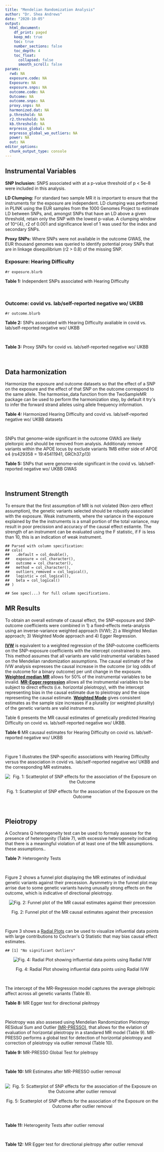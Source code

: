 ```yaml
---
title: "Mendelian Randomization Analysis"
author: "Dr. Shea Andrews"
date: "2020-10-05"
output:
  html_document:
    df_print: paged
    keep_md: true
    toc: true
    number_sections: false
    toc_depth: 4
    toc_float:
      collapsed: false
      smooth_scroll: false
params:
  rwd: NA
  exposure.code: NA
  Exposure: NA
  exposure.snps: NA
  outcome.code: NA
  Outcome: NA
  outcome.snps: NA
  proxy.snps: NA
  harmonized.dat: NA
  p.threshold: NA
  r2.threshold: NA
  kb.threshold: NA
  mrpresso_global: NA
  mrpresso_global_wo_outliers: NA
  power: NA
  out: NA
editor_options:
  chunk_output_type: console
---
```







## Instrumental Variables
**SNP Inclusion:** SNPS associated with at a p-value threshold of p < 5e-8 were included in this analysis.
<br>

**LD Clumping:** For standard two sample MR it is important to ensure that the instruments for the exposure are independent. LD clumping was performed in PLINK using the EUR samples from the 1000 Genomes Project to estimate LD between SNPs, and, amongst SNPs that have an LD above a given threshold, retain only the SNP with the lowest p-value. A clumping window of 10^{4}, r2 of 0.001 and significance level of 1 was used for the index and secondary SNPs.
<br>

**Proxy SNPs:** Where SNPs were not available in the outcome GWAS, the EUR thousand genomes was queried to identify potential proxy SNPs that are in linkage disequilibrium (r2 > 0.8) of the missing SNP.
<br>

### Exposure: Hearing Difficulty
`#r exposure.blurb`
<br>

**Table 1:** Independent SNPs associated with Hearing Difficulty
<div data-pagedtable="false">
  <script data-pagedtable-source type="application/json">
{"columns":[{"label":["SNP"],"name":[1],"type":["chr"],"align":["left"]},{"label":["CHROM"],"name":[2],"type":["dbl"],"align":["right"]},{"label":["POS"],"name":[3],"type":["dbl"],"align":["right"]},{"label":["REF"],"name":[4],"type":["chr"],"align":["left"]},{"label":["ALT"],"name":[5],"type":["chr"],"align":["left"]},{"label":["AF"],"name":[6],"type":["dbl"],"align":["right"]},{"label":["BETA"],"name":[7],"type":["dbl"],"align":["right"]},{"label":["SE"],"name":[8],"type":["dbl"],"align":["right"]},{"label":["Z"],"name":[9],"type":["dbl"],"align":["right"]},{"label":["P"],"name":[10],"type":["dbl"],"align":["right"]},{"label":["N"],"name":[11],"type":["dbl"],"align":["right"]},{"label":["TRAIT"],"name":[12],"type":["chr"],"align":["left"]}],"data":[{"1":"rs12027345","2":"1","3":"46239991","4":"G","5":"A","6":"0.432915","7":"-0.00785785","8":"0.00133184","9":"-5.90000","10":"3.6e-09","11":"250389","12":"Hearing_Difficulty"},{"1":"rs7525101","2":"1","3":"165109131","4":"C","5":"T","6":"0.440725","7":"0.00752096","8":"0.00132707","9":"5.66734","10":"1.5e-08","11":"250389","12":"Hearing_Difficulty"},{"1":"rs10927035","2":"1","3":"243703982","4":"C","5":"T","6":"0.649233","7":"0.00754234","8":"0.00138251","9":"5.45554","10":"4.9e-08","11":"250389","12":"Hearing_Difficulty"},{"1":"rs62188635","2":"2","3":"208082510","4":"C","5":"T","6":"0.545031","7":"-0.00827833","8":"0.00132906","9":"-6.22871","10":"4.7e-10","11":"250389","12":"Hearing_Difficulty"},{"1":"rs13093972","2":"3","3":"114987255","4":"A","5":"G","6":"0.448377","7":"0.00775587","8":"0.00133038","9":"5.82982","10":"5.5e-09","11":"250389","12":"Hearing_Difficulty"},{"1":"rs55853808","2":"3","3":"182053946","4":"A","5":"G","6":"0.162990","7":"0.01187470","8":"0.00180540","9":"6.57732","10":"4.8e-11","11":"250389","12":"Hearing_Difficulty"},{"1":"rs35414371","2":"4","3":"17530692","4":"T","5":"A","6":"0.132722","7":"0.01310280","8":"0.00194526","9":"6.73576","10":"1.6e-11","11":"250389","12":"Hearing_Difficulty"},{"1":"rs10475169","2":"5","3":"2555514","4":"A","5":"C","6":"0.117756","7":"0.01173770","8":"0.00204412","9":"5.74218","10":"9.3e-09","11":"250389","12":"Hearing_Difficulty"},{"1":"rs6453022","2":"5","3":"73076511","4":"C","5":"A","6":"0.500946","7":"0.01262160","8":"0.00132561","9":"9.52135","10":"1.7e-21","11":"250389","12":"Hearing_Difficulty"},{"1":"rs306574","2":"5","3":"94049523","4":"A","5":"G","6":"0.488764","7":"-0.00793561","8":"0.00131904","9":"-6.01620","10":"1.8e-09","11":"250389","12":"Hearing_Difficulty"},{"1":"rs1928176","2":"6","3":"21968899","4":"A","5":"G","6":"0.482818","7":"0.00749378","8":"0.00133347","9":"5.61976","10":"1.9e-08","11":"250389","12":"Hearing_Difficulty"},{"1":"rs13204736","2":"6","3":"32582603","4":"G","5":"A","6":"0.348495","7":"0.01146660","8":"0.00142649","9":"8.03833","10":"9.1e-16","11":"250389","12":"Hearing_Difficulty"},{"1":"rs62646255","2":"6","3":"43262303","4":"T","5":"C","6":"0.391260","7":"-0.01270780","8":"0.00135504","9":"-9.37817","10":"6.7e-21","11":"250389","12":"Hearing_Difficulty"},{"1":"rs217287","2":"6","3":"84407466","4":"C","5":"T","6":"0.440322","7":"0.00784960","8":"0.00133602","9":"5.87536","10":"4.2e-09","11":"250389","12":"Hearing_Difficulty"},{"1":"rs9493627","2":"6","3":"133789728","4":"G","5":"A","6":"0.320275","7":"0.01043660","8":"0.00141112","9":"7.39597","10":"1.4e-13","11":"250389","12":"Hearing_Difficulty"},{"1":"rs2236401","2":"6","3":"158504981","4":"C","5":"T","6":"0.514779","7":"0.00808004","8":"0.00132024","9":"6.12013","10":"9.3e-10","11":"250389","12":"Hearing_Difficulty"},{"1":"rs4947828","2":"7","3":"50805115","4":"T","5":"G","6":"0.769429","7":"0.00955408","8":"0.00156472","9":"6.10594","10":"1.0e-09","11":"250389","12":"Hearing_Difficulty"},{"1":"rs9691831","2":"7","3":"138498348","4":"A","5":"G","6":"0.584558","7":"0.00740690","8":"0.00133806","9":"5.53555","10":"3.1e-08","11":"250389","12":"Hearing_Difficulty"},{"1":"rs3890736","2":"8","3":"21532239","4":"G","5":"A","6":"0.373324","7":"0.00765762","8":"0.00136882","9":"5.59432","10":"2.2e-08","11":"250389","12":"Hearing_Difficulty"},{"1":"rs76837345","2":"8","3":"82668818","4":"A","5":"G","6":"0.069355","7":"0.01460190","8":"0.00259963","9":"5.61691","10":"1.9e-08","11":"250389","12":"Hearing_Difficulty"},{"1":"rs1962104","2":"8","3":"141635329","4":"T","5":"C","6":"0.558034","7":"0.00889466","8":"0.00133827","9":"6.64639","10":"3.0e-11","11":"250389","12":"Hearing_Difficulty"},{"1":"rs4948502","2":"10","3":"63839417","4":"T","5":"C","6":"0.426934","7":"-0.00805794","8":"0.00133835","9":"-6.02080","10":"1.7e-09","11":"250389","12":"Hearing_Difficulty"},{"1":"rs2270550","2":"10","3":"75874192","4":"T","5":"C","6":"0.547333","7":"0.00852536","8":"0.00136055","9":"6.26611","10":"3.7e-10","11":"250389","12":"Hearing_Difficulty"},{"1":"rs11596052","2":"10","3":"80520313","4":"T","5":"C","6":"0.219355","7":"-0.00900108","8":"0.00161979","9":"-5.55694","10":"2.7e-08","11":"250389","12":"Hearing_Difficulty"},{"1":"rs1097215","2":"10","3":"94787804","4":"G","5":"A","6":"0.474064","7":"-0.00798345","8":"0.00132256","9":"-6.03636","10":"1.6e-09","11":"250389","12":"Hearing_Difficulty"},{"1":"rs10901863","2":"10","3":"126812270","4":"C","5":"T","6":"0.268469","7":"0.01207640","8":"0.00153378","9":"7.87362","10":"3.4e-15","11":"250389","12":"Hearing_Difficulty"},{"1":"rs55635402","2":"11","3":"8056913","4":"A","5":"G","6":"0.194930","7":"-0.01052120","8":"0.00166935","9":"-6.30257","10":"2.9e-10","11":"250389","12":"Hearing_Difficulty"},{"1":"rs141403654","2":"11","3":"47715487","4":"A","5":"T","6":"0.015434","7":"0.03134020","8":"0.00568478","9":"5.51300","10":"3.5e-08","11":"250389","12":"Hearing_Difficulty"},{"1":"rs7951935","2":"11","3":"89030399","4":"G","5":"T","6":"0.379826","7":"0.01135240","8":"0.00136208","9":"8.33461","10":"7.8e-17","11":"250389","12":"Hearing_Difficulty"},{"1":"rs67307131","2":"11","3":"118480223","4":"T","5":"C","6":"0.346657","7":"0.00913602","8":"0.00139364","9":"6.55551","10":"5.5e-11","11":"250389","12":"Hearing_Difficulty"},{"1":"rs12552","2":"13","3":"53625781","4":"A","5":"G","6":"0.561874","7":"-0.00728153","8":"0.00133440","9":"-5.45678","10":"4.8e-08","11":"250389","12":"Hearing_Difficulty"},{"1":"rs9517282","2":"13","3":"99059183","4":"C","5":"A","6":"0.548995","7":"-0.00778367","8":"0.00133726","9":"-5.82061","10":"5.9e-09","11":"250389","12":"Hearing_Difficulty"},{"1":"rs1566129","2":"14","3":"52514912","4":"T","5":"C","6":"0.586284","7":"-0.00906457","8":"0.00134065","9":"-6.76132","10":"1.4e-11","11":"250389","12":"Hearing_Difficulty"},{"1":"rs62015206","2":"15","3":"52374075","4":"C","5":"T","6":"0.591962","7":"0.00779412","8":"0.00134988","9":"5.77394","10":"7.7e-09","11":"250389","12":"Hearing_Difficulty"},{"1":"rs62033400","2":"16","3":"53811788","4":"A","5":"G","6":"0.394446","7":"-0.00850581","8":"0.00134974","9":"-6.30181","10":"2.9e-10","11":"250389","12":"Hearing_Difficulty"},{"1":"rs12938775","2":"17","3":"2574821","4":"G","5":"A","6":"0.501932","7":"-0.00745427","8":"0.00132034","9":"-5.64572","10":"1.6e-08","11":"250389","12":"Hearing_Difficulty"},{"1":"rs17671352","2":"17","3":"7127718","4":"T","5":"C","6":"0.619033","7":"-0.00777641","8":"0.00135880","9":"-5.72300","10":"1.0e-08","11":"250389","12":"Hearing_Difficulty"},{"1":"rs4611552","2":"18","3":"52636091","4":"T","5":"C","6":"0.215352","7":"0.00885933","8":"0.00160737","9":"5.51169","10":"3.6e-08","11":"250389","12":"Hearing_Difficulty"},{"1":"rs132929","2":"22","3":"38487002","4":"G","5":"A","6":"0.413979","7":"0.00983905","8":"0.00134066","9":"7.33896","10":"2.2e-13","11":"250389","12":"Hearing_Difficulty"},{"1":"rs36062310","2":"22","3":"50988105","4":"G","5":"A","6":"0.043658","7":"0.03145420","8":"0.00322683","9":"9.74771","10":"1.9e-22","11":"250389","12":"Hearing_Difficulty"}],"options":{"columns":{"min":{},"max":[10]},"rows":{"min":[10],"max":[10]},"pages":{}}}
  </script>
</div>
<br>

### Outcome: covid vs. lab/self-reported negative wo/ UKBB
`#r outcome.blurb`
<br>

**Table 2:** SNPs associated with Hearing Difficulty avaliable in covid vs. lab/self-reported negative wo/ UKBB
<div data-pagedtable="false">
  <script data-pagedtable-source type="application/json">
{"columns":[{"label":["SNP"],"name":[1],"type":["chr"],"align":["left"]},{"label":["CHROM"],"name":[2],"type":["dbl"],"align":["right"]},{"label":["POS"],"name":[3],"type":["dbl"],"align":["right"]},{"label":["REF"],"name":[4],"type":["chr"],"align":["left"]},{"label":["ALT"],"name":[5],"type":["chr"],"align":["left"]},{"label":["AF"],"name":[6],"type":["dbl"],"align":["right"]},{"label":["BETA"],"name":[7],"type":["dbl"],"align":["right"]},{"label":["SE"],"name":[8],"type":["dbl"],"align":["right"]},{"label":["Z"],"name":[9],"type":["dbl"],"align":["right"]},{"label":["P"],"name":[10],"type":["dbl"],"align":["right"]},{"label":["N"],"name":[11],"type":["dbl"],"align":["right"]},{"label":["TRAIT"],"name":[12],"type":["chr"],"align":["left"]}],"data":[{"1":"rs12027345","2":"1","3":"46239991","4":"G","5":"A","6":"0.4854990","7":"-0.1151600","8":"0.097476","9":"-1.1814190","10":"0.23740","11":"3","12":"covid_vs._lab/self-reported_negative__woUKBB"},{"1":"rs7525101","2":"1","3":"165109131","4":"C","5":"T","6":"0.4996360","7":"0.0328590","8":"0.044748","9":"0.7343121","10":"0.46280","11":"4","12":"covid_vs._lab/self-reported_negative__woUKBB"},{"1":"rs10927035","2":"1","3":"243703982","4":"C","5":"T","6":"0.6367100","7":"-0.0074408","8":"0.043338","9":"-0.1716923","10":"0.86370","11":"6","12":"covid_vs._lab/self-reported_negative__woUKBB"},{"1":"rs62188635","2":"2","3":"208082510","4":"C","5":"T","6":"0.5224300","7":"-0.0224810","8":"0.075114","9":"-0.2992917","10":"0.76470","11":"5","12":"covid_vs._lab/self-reported_negative__woUKBB"},{"1":"rs13093972","2":"3","3":"114987255","4":"A","5":"G","6":"0.4108570","7":"-0.0283420","8":"0.042575","9":"-0.6656958","10":"0.50560","11":"6","12":"covid_vs._lab/self-reported_negative__woUKBB"},{"1":"rs55853808","2":"3","3":"182053946","4":"A","5":"G","6":"0.1705880","7":"0.0601480","8":"0.060526","9":"0.9937548","10":"0.32030","11":"5","12":"covid_vs._lab/self-reported_negative__woUKBB"},{"1":"rs35414371","2":"4","3":"17530692","4":"T","5":"A","6":"0.1412190","7":"0.1917500","8":"0.110120","9":"1.7412822","10":"0.08162","11":"5","12":"covid_vs._lab/self-reported_negative__woUKBB"},{"1":"rs10475169","2":"5","3":"2555514","4":"A","5":"C","6":"0.1267220","7":"0.1362500","8":"0.063445","9":"2.1475294","10":"0.03175","11":"5","12":"covid_vs._lab/self-reported_negative__woUKBB"},{"1":"rs6453022","2":"5","3":"73076511","4":"C","5":"A","6":"0.4778560","7":"0.0678660","8":"0.042237","9":"1.6067903","10":"0.10810","11":"6","12":"covid_vs._lab/self-reported_negative__woUKBB"},{"1":"rs306574","2":"5","3":"94049523","4":"A","5":"G","6":"0.5050870","7":"-0.0238100","8":"0.041525","9":"-0.5733895","10":"0.56640","11":"6","12":"covid_vs._lab/self-reported_negative__woUKBB"},{"1":"rs1928176","2":"6","3":"21968899","4":"A","5":"G","6":"0.4958200","7":"-0.0066517","8":"0.042401","9":"-0.1568760","10":"0.87530","11":"6","12":"covid_vs._lab/self-reported_negative__woUKBB"},{"1":"rs217287","2":"6","3":"84407466","4":"C","5":"T","6":"0.4604360","7":"-0.0869880","8":"0.043226","9":"-2.0123999","10":"0.04418","11":"5","12":"covid_vs._lab/self-reported_negative__woUKBB"},{"1":"rs9493627","2":"6","3":"133789728","4":"G","5":"A","6":"0.2959260","7":"-0.0408430","8":"0.045798","9":"-0.8918075","10":"0.37250","11":"5","12":"covid_vs._lab/self-reported_negative__woUKBB"},{"1":"rs2236401","2":"6","3":"158504981","4":"C","5":"T","6":"0.5009110","7":"0.0067858","8":"0.042188","9":"0.1608467","10":"0.87220","11":"6","12":"covid_vs._lab/self-reported_negative__woUKBB"},{"1":"rs4947828","2":"7","3":"50805115","4":"T","5":"G","6":"0.7703340","7":"0.2699300","8":"0.115450","9":"2.3380684","10":"0.01938","11":"3","12":"covid_vs._lab/self-reported_negative__woUKBB"},{"1":"rs9691831","2":"7","3":"138498348","4":"A","5":"G","6":"0.5593970","7":"0.0182930","8":"0.042308","9":"0.4323769","10":"0.66550","11":"6","12":"covid_vs._lab/self-reported_negative__woUKBB"},{"1":"rs3890736","2":"8","3":"21532239","4":"G","5":"A","6":"0.3991260","7":"0.0200500","8":"0.042854","9":"0.4678676","10":"0.63990","11":"6","12":"covid_vs._lab/self-reported_negative__woUKBB"},{"1":"rs76837345","2":"8","3":"82668818","4":"A","5":"G","6":"0.0622279","7":"0.1457200","8":"0.081407","9":"1.7900181","10":"0.07345","11":"6","12":"covid_vs._lab/self-reported_negative__woUKBB"},{"1":"rs1962104","2":"8","3":"141635329","4":"T","5":"C","6":"0.5390340","7":"-0.0216610","8":"0.042543","9":"-0.5091554","10":"0.61060","11":"6","12":"covid_vs._lab/self-reported_negative__woUKBB"},{"1":"rs4948502","2":"10","3":"63839417","4":"T","5":"C","6":"0.4102470","7":"0.0465460","8":"0.042152","9":"1.1042418","10":"0.26950","11":"6","12":"covid_vs._lab/self-reported_negative__woUKBB"},{"1":"rs11596052","2":"10","3":"80520313","4":"T","5":"C","6":"0.2030170","7":"-0.0407010","8":"0.051439","9":"-0.7912479","10":"0.42880","11":"6","12":"covid_vs._lab/self-reported_negative__woUKBB"},{"1":"rs1097215","2":"10","3":"94787804","4":"G","5":"A","6":"0.4557540","7":"-0.0237540","8":"0.042935","9":"-0.5532549","10":"0.58010","11":"6","12":"covid_vs._lab/self-reported_negative__woUKBB"},{"1":"rs10901863","2":"10","3":"126812270","4":"C","5":"T","6":"0.2673950","7":"-0.0298240","8":"0.047742","9":"-0.6246910","10":"0.53220","11":"5","12":"covid_vs._lab/self-reported_negative__woUKBB"},{"1":"rs55635402","2":"11","3":"8056913","4":"A","5":"G","6":"0.2189440","7":"-0.1012800","8":"0.052460","9":"-1.9306138","10":"0.05353","11":"6","12":"covid_vs._lab/self-reported_negative__woUKBB"},{"1":"rs141403654","2":"11","3":"47715487","4":"A","5":"T","6":"0.0187273","7":"0.0618890","8":"0.141780","9":"0.4365143","10":"0.66250","11":"5","12":"covid_vs._lab/self-reported_negative__woUKBB"},{"1":"rs7951935","2":"11","3":"89030399","4":"G","5":"T","6":"0.3563360","7":"0.0961310","8":"0.092603","9":"1.0380981","10":"0.29920","11":"4","12":"covid_vs._lab/self-reported_negative__woUKBB"},{"1":"rs67307131","2":"11","3":"118480223","4":"T","5":"C","6":"0.3026160","7":"0.0780940","8":"0.103290","9":"0.7560654","10":"0.44960","11":"3","12":"covid_vs._lab/self-reported_negative__woUKBB"},{"1":"rs12552","2":"13","3":"53625781","4":"A","5":"G","6":"0.5894220","7":"-0.0401250","8":"0.042427","9":"-0.9457421","10":"0.34430","11":"6","12":"covid_vs._lab/self-reported_negative__woUKBB"},{"1":"rs9517282","2":"13","3":"99059183","4":"C","5":"A","6":"0.5098150","7":"-0.0124190","8":"0.041963","9":"-0.2959512","10":"0.76730","11":"6","12":"covid_vs._lab/self-reported_negative__woUKBB"},{"1":"rs1566129","2":"14","3":"52514912","4":"T","5":"C","6":"0.6424680","7":"-0.0067867","8":"0.042944","9":"-0.1580360","10":"0.87440","11":"6","12":"covid_vs._lab/self-reported_negative__woUKBB"},{"1":"rs62015206","2":"15","3":"52374075","4":"C","5":"T","6":"0.5441540","7":"0.0441400","8":"0.045048","9":"0.9798437","10":"0.32720","11":"5","12":"covid_vs._lab/self-reported_negative__woUKBB"},{"1":"rs62033400","2":"16","3":"53811788","4":"A","5":"G","6":"0.4346170","7":"-0.0121270","8":"0.043051","9":"-0.2816892","10":"0.77820","11":"6","12":"covid_vs._lab/self-reported_negative__woUKBB"},{"1":"rs12938775","2":"17","3":"2574821","4":"G","5":"A","6":"0.4756990","7":"0.0796700","8":"0.043879","9":"1.8156749","10":"0.06942","11":"5","12":"covid_vs._lab/self-reported_negative__woUKBB"},{"1":"rs17671352","2":"17","3":"7127718","4":"T","5":"C","6":"0.6500000","7":"-0.0180010","8":"0.043271","9":"-0.4160061","10":"0.67740","11":"6","12":"covid_vs._lab/self-reported_negative__woUKBB"},{"1":"rs4611552","2":"18","3":"52636091","4":"T","5":"C","6":"0.2356680","7":"-0.0268910","8":"0.054319","9":"-0.4950570","10":"0.62060","11":"5","12":"covid_vs._lab/self-reported_negative__woUKBB"},{"1":"rs132929","2":"22","3":"38487002","4":"G","5":"A","6":"0.4360700","7":"-0.0120160","8":"0.043010","9":"-0.2793769","10":"0.77990","11":"6","12":"covid_vs._lab/self-reported_negative__woUKBB"},{"1":"rs36062310","2":"22","3":"50988105","4":"G","5":"A","6":"0.0345832","7":"0.1383200","8":"0.112020","9":"1.2347795","10":"0.21690","11":"5","12":"covid_vs._lab/self-reported_negative__woUKBB"},{"1":"rs13204736","2":"NA","3":"NA","4":"NA","5":"NA","6":"NA","7":"NA","8":"NA","9":"NA","10":"NA","11":"NA","12":"NA"},{"1":"rs62646255","2":"NA","3":"NA","4":"NA","5":"NA","6":"NA","7":"NA","8":"NA","9":"NA","10":"NA","11":"NA","12":"NA"},{"1":"rs2270550","2":"NA","3":"NA","4":"NA","5":"NA","6":"NA","7":"NA","8":"NA","9":"NA","10":"NA","11":"NA","12":"NA"}],"options":{"columns":{"min":{},"max":[10]},"rows":{"min":[10],"max":[10]},"pages":{}}}
  </script>
</div>
<br>

**Table 3:** Proxy SNPs for covid vs. lab/self-reported negative wo/ UKBB
<div data-pagedtable="false">
  <script data-pagedtable-source type="application/json">
{"columns":[{"label":["target_snp"],"name":[1],"type":["chr"],"align":["left"]},{"label":["proxy_snp"],"name":[2],"type":["chr"],"align":["left"]},{"label":["ld.r2"],"name":[3],"type":["dbl"],"align":["right"]},{"label":["Dprime"],"name":[4],"type":["dbl"],"align":["right"]},{"label":["PHASE"],"name":[5],"type":["chr"],"align":["left"]},{"label":["X12"],"name":[6],"type":["lgl"],"align":["right"]},{"label":["CHROM"],"name":[7],"type":["dbl"],"align":["right"]},{"label":["POS"],"name":[8],"type":["dbl"],"align":["right"]},{"label":["REF.proxy"],"name":[9],"type":["chr"],"align":["left"]},{"label":["ALT.proxy"],"name":[10],"type":["chr"],"align":["left"]},{"label":["AF"],"name":[11],"type":["dbl"],"align":["right"]},{"label":["BETA"],"name":[12],"type":["dbl"],"align":["right"]},{"label":["SE"],"name":[13],"type":["dbl"],"align":["right"]},{"label":["Z"],"name":[14],"type":["dbl"],"align":["right"]},{"label":["P"],"name":[15],"type":["dbl"],"align":["right"]},{"label":["N"],"name":[16],"type":["dbl"],"align":["right"]},{"label":["TRAIT"],"name":[17],"type":["chr"],"align":["left"]},{"label":["ref"],"name":[18],"type":["chr"],"align":["left"]},{"label":["ref.proxy"],"name":[19],"type":["chr"],"align":["left"]},{"label":["alt"],"name":[20],"type":["chr"],"align":["left"]},{"label":["alt.proxy"],"name":[21],"type":["chr"],"align":["left"]},{"label":["ALT"],"name":[22],"type":["chr"],"align":["left"]},{"label":["REF"],"name":[23],"type":["chr"],"align":["left"]},{"label":["proxy.outcome"],"name":[24],"type":["lgl"],"align":["right"]}],"data":[{"1":"rs13204736","2":"rs34656207","3":"0.957609","4":"0.994489","5":"AT/GC","6":"NA","7":"6","8":"32582601","9":"C","10":"T","11":"0.334673","12":"-0.0237290","13":"0.048032","14":"-0.49402482","15":"0.6213","16":"3","17":"covid_vs._lab/self-reported_negative__woUKBB","18":"A","19":"T","20":"G","21":"C","22":"A","23":"G","24":"TRUE"},{"1":"rs62646255","2":"rs62415385","3":"0.975788","4":"0.995882","5":"CT/TA","6":"NA","7":"6","8":"43262458","9":"A","10":"T","11":"0.406537","12":"0.0040503","13":"0.042968","14":"0.09426317","15":"0.9249","16":"6","17":"covid_vs._lab/self-reported_negative__woUKBB","18":"C","19":"T","20":"T","21":"A","22":"C","23":"T","24":"TRUE"},{"1":"rs2270550","2":"rs2131957","3":"0.856412","4":"0.982009","5":"TC/CA","6":"NA","7":"10","8":"75866929","9":"C","10":"A","11":"0.570389","12":"0.0267980","13":"0.043383","14":"0.61770740","15":"0.5368","16":"6","17":"covid_vs._lab/self-reported_negative__woUKBB","18":"T","19":"C","20":"C","21":"A","22":"C","23":"T","24":"TRUE"}],"options":{"columns":{"min":{},"max":[10]},"rows":{"min":[10],"max":[10]},"pages":{}}}
  </script>
</div>
<br>

## Data harmonization
Harmonize the exposure and outcome datasets so that the effect of a SNP on the exposure and the effect of that SNP on the outcome correspond to the same allele. The harmonise_data function from the TwoSampleMR package can be used to perform the harmonization step, by default it try's to infer the forward strand alleles using allele frequency information.
<br>

**Table 4:** Harmonized Hearing Difficulty and covid vs. lab/self-reported negative wo/ UKBB datasets
<div data-pagedtable="false">
  <script data-pagedtable-source type="application/json">
{"columns":[{"label":["SNP"],"name":[1],"type":["chr"],"align":["left"]},{"label":["effect_allele.exposure"],"name":[2],"type":["chr"],"align":["left"]},{"label":["other_allele.exposure"],"name":[3],"type":["chr"],"align":["left"]},{"label":["effect_allele.outcome"],"name":[4],"type":["chr"],"align":["left"]},{"label":["other_allele.outcome"],"name":[5],"type":["chr"],"align":["left"]},{"label":["beta.exposure"],"name":[6],"type":["dbl"],"align":["right"]},{"label":["beta.outcome"],"name":[7],"type":["dbl"],"align":["right"]},{"label":["eaf.exposure"],"name":[8],"type":["dbl"],"align":["right"]},{"label":["eaf.outcome"],"name":[9],"type":["dbl"],"align":["right"]},{"label":["remove"],"name":[10],"type":["lgl"],"align":["right"]},{"label":["palindromic"],"name":[11],"type":["lgl"],"align":["right"]},{"label":["ambiguous"],"name":[12],"type":["lgl"],"align":["right"]},{"label":["id.outcome"],"name":[13],"type":["chr"],"align":["left"]},{"label":["chr.outcome"],"name":[14],"type":["dbl"],"align":["right"]},{"label":["pos.outcome"],"name":[15],"type":["dbl"],"align":["right"]},{"label":["se.outcome"],"name":[16],"type":["dbl"],"align":["right"]},{"label":["z.outcome"],"name":[17],"type":["dbl"],"align":["right"]},{"label":["pval.outcome"],"name":[18],"type":["dbl"],"align":["right"]},{"label":["samplesize.outcome"],"name":[19],"type":["dbl"],"align":["right"]},{"label":["outcome"],"name":[20],"type":["chr"],"align":["left"]},{"label":["mr_keep.outcome"],"name":[21],"type":["lgl"],"align":["right"]},{"label":["pval_origin.outcome"],"name":[22],"type":["chr"],"align":["left"]},{"label":["chr.exposure"],"name":[23],"type":["dbl"],"align":["right"]},{"label":["pos.exposure"],"name":[24],"type":["dbl"],"align":["right"]},{"label":["se.exposure"],"name":[25],"type":["dbl"],"align":["right"]},{"label":["z.exposure"],"name":[26],"type":["dbl"],"align":["right"]},{"label":["pval.exposure"],"name":[27],"type":["dbl"],"align":["right"]},{"label":["samplesize.exposure"],"name":[28],"type":["dbl"],"align":["right"]},{"label":["exposure"],"name":[29],"type":["chr"],"align":["left"]},{"label":["mr_keep.exposure"],"name":[30],"type":["lgl"],"align":["right"]},{"label":["pval_origin.exposure"],"name":[31],"type":["chr"],"align":["left"]},{"label":["id.exposure"],"name":[32],"type":["chr"],"align":["left"]},{"label":["action"],"name":[33],"type":["dbl"],"align":["right"]},{"label":["mr_keep"],"name":[34],"type":["lgl"],"align":["right"]},{"label":["pt"],"name":[35],"type":["dbl"],"align":["right"]},{"label":["pleitropy_keep"],"name":[36],"type":["lgl"],"align":["right"]},{"label":["mrpresso_RSSobs"],"name":[37],"type":["lgl"],"align":["right"]},{"label":["mrpresso_pval"],"name":[38],"type":["lgl"],"align":["right"]},{"label":["mrpresso_keep"],"name":[39],"type":["lgl"],"align":["right"]}],"data":[{"1":"rs10475169","2":"C","3":"A","4":"C","5":"A","6":"0.01173770","7":"0.1362500","8":"0.117756","9":"0.1267220","10":"FALSE","11":"FALSE","12":"FALSE","13":"bryUSf","14":"5","15":"2555514","16":"0.063445","17":"2.14752936","18":"0.03175","19":"5","20":"covidhgi2020anaC1v2woUKBB","21":"TRUE","22":"reported","23":"5","24":"2555514","25":"0.00204412","26":"5.74218","27":"9.3e-09","28":"250389","29":"Wells2019hdiff","30":"TRUE","31":"reported","32":"xmQ6vC","33":"2","34":"TRUE","35":"5e-08","36":"TRUE","37":"NA","38":"NA","39":"TRUE"},{"1":"rs10901863","2":"T","3":"C","4":"T","5":"C","6":"0.01207640","7":"-0.0298240","8":"0.268469","9":"0.2673950","10":"FALSE","11":"FALSE","12":"FALSE","13":"bryUSf","14":"10","15":"126812270","16":"0.047742","17":"-0.62469105","18":"0.53220","19":"5","20":"covidhgi2020anaC1v2woUKBB","21":"TRUE","22":"reported","23":"10","24":"126812270","25":"0.00153378","26":"7.87362","27":"3.4e-15","28":"250389","29":"Wells2019hdiff","30":"TRUE","31":"reported","32":"xmQ6vC","33":"2","34":"TRUE","35":"5e-08","36":"TRUE","37":"NA","38":"NA","39":"TRUE"},{"1":"rs10927035","2":"T","3":"C","4":"T","5":"C","6":"0.00754234","7":"-0.0074408","8":"0.649233","9":"0.6367100","10":"FALSE","11":"FALSE","12":"FALSE","13":"bryUSf","14":"1","15":"243703982","16":"0.043338","17":"-0.17169228","18":"0.86370","19":"6","20":"covidhgi2020anaC1v2woUKBB","21":"TRUE","22":"reported","23":"1","24":"243703982","25":"0.00138251","26":"5.45554","27":"4.9e-08","28":"250389","29":"Wells2019hdiff","30":"TRUE","31":"reported","32":"xmQ6vC","33":"2","34":"TRUE","35":"5e-08","36":"TRUE","37":"NA","38":"NA","39":"TRUE"},{"1":"rs1097215","2":"A","3":"G","4":"A","5":"G","6":"-0.00798345","7":"-0.0237540","8":"0.474064","9":"0.4557540","10":"FALSE","11":"FALSE","12":"FALSE","13":"bryUSf","14":"10","15":"94787804","16":"0.042935","17":"-0.55325492","18":"0.58010","19":"6","20":"covidhgi2020anaC1v2woUKBB","21":"TRUE","22":"reported","23":"10","24":"94787804","25":"0.00132256","26":"-6.03636","27":"1.6e-09","28":"250389","29":"Wells2019hdiff","30":"TRUE","31":"reported","32":"xmQ6vC","33":"2","34":"TRUE","35":"5e-08","36":"TRUE","37":"NA","38":"NA","39":"TRUE"},{"1":"rs11596052","2":"C","3":"T","4":"C","5":"T","6":"-0.00900108","7":"-0.0407010","8":"0.219355","9":"0.2030170","10":"FALSE","11":"FALSE","12":"FALSE","13":"bryUSf","14":"10","15":"80520313","16":"0.051439","17":"-0.79124789","18":"0.42880","19":"6","20":"covidhgi2020anaC1v2woUKBB","21":"TRUE","22":"reported","23":"10","24":"80520313","25":"0.00161979","26":"-5.55694","27":"2.7e-08","28":"250389","29":"Wells2019hdiff","30":"TRUE","31":"reported","32":"xmQ6vC","33":"2","34":"TRUE","35":"5e-08","36":"TRUE","37":"NA","38":"NA","39":"TRUE"},{"1":"rs12027345","2":"A","3":"G","4":"A","5":"G","6":"-0.00785785","7":"-0.1151600","8":"0.432915","9":"0.4854990","10":"FALSE","11":"FALSE","12":"FALSE","13":"bryUSf","14":"1","15":"46239991","16":"0.097476","17":"-1.18141902","18":"0.23740","19":"3","20":"covidhgi2020anaC1v2woUKBB","21":"TRUE","22":"reported","23":"1","24":"46239991","25":"0.00133184","26":"-5.90000","27":"3.6e-09","28":"250389","29":"Wells2019hdiff","30":"TRUE","31":"reported","32":"xmQ6vC","33":"2","34":"TRUE","35":"5e-08","36":"TRUE","37":"NA","38":"NA","39":"TRUE"},{"1":"rs12552","2":"G","3":"A","4":"G","5":"A","6":"-0.00728153","7":"-0.0401250","8":"0.561874","9":"0.5894220","10":"FALSE","11":"FALSE","12":"FALSE","13":"bryUSf","14":"13","15":"53625781","16":"0.042427","17":"-0.94574210","18":"0.34430","19":"6","20":"covidhgi2020anaC1v2woUKBB","21":"TRUE","22":"reported","23":"13","24":"53625781","25":"0.00133440","26":"-5.45678","27":"4.8e-08","28":"250389","29":"Wells2019hdiff","30":"TRUE","31":"reported","32":"xmQ6vC","33":"2","34":"TRUE","35":"5e-08","36":"TRUE","37":"NA","38":"NA","39":"TRUE"},{"1":"rs12938775","2":"A","3":"G","4":"A","5":"G","6":"-0.00745427","7":"0.0796700","8":"0.501932","9":"0.4756990","10":"FALSE","11":"FALSE","12":"FALSE","13":"bryUSf","14":"17","15":"2574821","16":"0.043879","17":"1.81567492","18":"0.06942","19":"5","20":"covidhgi2020anaC1v2woUKBB","21":"TRUE","22":"reported","23":"17","24":"2574821","25":"0.00132034","26":"-5.64572","27":"1.6e-08","28":"250389","29":"Wells2019hdiff","30":"TRUE","31":"reported","32":"xmQ6vC","33":"2","34":"TRUE","35":"5e-08","36":"TRUE","37":"NA","38":"NA","39":"TRUE"},{"1":"rs13093972","2":"G","3":"A","4":"G","5":"A","6":"0.00775587","7":"-0.0283420","8":"0.448377","9":"0.4108570","10":"FALSE","11":"FALSE","12":"FALSE","13":"bryUSf","14":"3","15":"114987255","16":"0.042575","17":"-0.66569583","18":"0.50560","19":"6","20":"covidhgi2020anaC1v2woUKBB","21":"TRUE","22":"reported","23":"3","24":"114987255","25":"0.00133038","26":"5.82982","27":"5.5e-09","28":"250389","29":"Wells2019hdiff","30":"TRUE","31":"reported","32":"xmQ6vC","33":"2","34":"TRUE","35":"5e-08","36":"TRUE","37":"NA","38":"NA","39":"TRUE"},{"1":"rs13204736","2":"A","3":"G","4":"A","5":"G","6":"0.01146660","7":"-0.0237290","8":"0.348495","9":"0.3346730","10":"FALSE","11":"FALSE","12":"FALSE","13":"bryUSf","14":"6","15":"32582601","16":"0.048032","17":"-0.49402482","18":"0.62130","19":"3","20":"covidhgi2020anaC1v2woUKBB","21":"TRUE","22":"reported","23":"6","24":"32582603","25":"0.00142649","26":"8.03833","27":"9.1e-16","28":"250389","29":"Wells2019hdiff","30":"TRUE","31":"reported","32":"xmQ6vC","33":"2","34":"TRUE","35":"5e-08","36":"TRUE","37":"NA","38":"NA","39":"TRUE"},{"1":"rs132929","2":"A","3":"G","4":"A","5":"G","6":"0.00983905","7":"-0.0120160","8":"0.413979","9":"0.4360700","10":"FALSE","11":"FALSE","12":"FALSE","13":"bryUSf","14":"22","15":"38487002","16":"0.043010","17":"-0.27937689","18":"0.77990","19":"6","20":"covidhgi2020anaC1v2woUKBB","21":"TRUE","22":"reported","23":"22","24":"38487002","25":"0.00134066","26":"7.33896","27":"2.2e-13","28":"250389","29":"Wells2019hdiff","30":"TRUE","31":"reported","32":"xmQ6vC","33":"2","34":"TRUE","35":"5e-08","36":"TRUE","37":"NA","38":"NA","39":"TRUE"},{"1":"rs141403654","2":"T","3":"A","4":"T","5":"A","6":"0.03134020","7":"0.0618890","8":"0.015434","9":"0.0187273","10":"FALSE","11":"TRUE","12":"FALSE","13":"bryUSf","14":"11","15":"47715487","16":"0.141780","17":"0.43651432","18":"0.66250","19":"5","20":"covidhgi2020anaC1v2woUKBB","21":"TRUE","22":"reported","23":"11","24":"47715487","25":"0.00568478","26":"5.51300","27":"3.5e-08","28":"250389","29":"Wells2019hdiff","30":"TRUE","31":"reported","32":"xmQ6vC","33":"2","34":"TRUE","35":"5e-08","36":"TRUE","37":"NA","38":"NA","39":"TRUE"},{"1":"rs1566129","2":"C","3":"T","4":"C","5":"T","6":"-0.00906457","7":"-0.0067867","8":"0.586284","9":"0.6424680","10":"FALSE","11":"FALSE","12":"FALSE","13":"bryUSf","14":"14","15":"52514912","16":"0.042944","17":"-0.15803605","18":"0.87440","19":"6","20":"covidhgi2020anaC1v2woUKBB","21":"TRUE","22":"reported","23":"14","24":"52514912","25":"0.00134065","26":"-6.76132","27":"1.4e-11","28":"250389","29":"Wells2019hdiff","30":"TRUE","31":"reported","32":"xmQ6vC","33":"2","34":"TRUE","35":"5e-08","36":"TRUE","37":"NA","38":"NA","39":"TRUE"},{"1":"rs17671352","2":"C","3":"T","4":"C","5":"T","6":"-0.00777641","7":"-0.0180010","8":"0.619033","9":"0.6500000","10":"FALSE","11":"FALSE","12":"FALSE","13":"bryUSf","14":"17","15":"7127718","16":"0.043271","17":"-0.41600610","18":"0.67740","19":"6","20":"covidhgi2020anaC1v2woUKBB","21":"TRUE","22":"reported","23":"17","24":"7127718","25":"0.00135880","26":"-5.72300","27":"1.0e-08","28":"250389","29":"Wells2019hdiff","30":"TRUE","31":"reported","32":"xmQ6vC","33":"2","34":"TRUE","35":"5e-08","36":"TRUE","37":"NA","38":"NA","39":"TRUE"},{"1":"rs1928176","2":"G","3":"A","4":"G","5":"A","6":"0.00749378","7":"-0.0066517","8":"0.482818","9":"0.4958200","10":"FALSE","11":"FALSE","12":"FALSE","13":"bryUSf","14":"6","15":"21968899","16":"0.042401","17":"-0.15687602","18":"0.87530","19":"6","20":"covidhgi2020anaC1v2woUKBB","21":"TRUE","22":"reported","23":"6","24":"21968899","25":"0.00133347","26":"5.61976","27":"1.9e-08","28":"250389","29":"Wells2019hdiff","30":"TRUE","31":"reported","32":"xmQ6vC","33":"2","34":"TRUE","35":"5e-08","36":"TRUE","37":"NA","38":"NA","39":"TRUE"},{"1":"rs1962104","2":"C","3":"T","4":"C","5":"T","6":"0.00889466","7":"-0.0216610","8":"0.558034","9":"0.5390340","10":"FALSE","11":"FALSE","12":"FALSE","13":"bryUSf","14":"8","15":"141635329","16":"0.042543","17":"-0.50915544","18":"0.61060","19":"6","20":"covidhgi2020anaC1v2woUKBB","21":"TRUE","22":"reported","23":"8","24":"141635329","25":"0.00133827","26":"6.64639","27":"3.0e-11","28":"250389","29":"Wells2019hdiff","30":"TRUE","31":"reported","32":"xmQ6vC","33":"2","34":"TRUE","35":"5e-08","36":"TRUE","37":"NA","38":"NA","39":"TRUE"},{"1":"rs217287","2":"T","3":"C","4":"T","5":"C","6":"0.00784960","7":"-0.0869880","8":"0.440322","9":"0.4604360","10":"FALSE","11":"FALSE","12":"FALSE","13":"bryUSf","14":"6","15":"84407466","16":"0.043226","17":"-2.01239994","18":"0.04418","19":"5","20":"covidhgi2020anaC1v2woUKBB","21":"TRUE","22":"reported","23":"6","24":"84407466","25":"0.00133602","26":"5.87536","27":"4.2e-09","28":"250389","29":"Wells2019hdiff","30":"TRUE","31":"reported","32":"xmQ6vC","33":"2","34":"TRUE","35":"5e-08","36":"TRUE","37":"NA","38":"NA","39":"TRUE"},{"1":"rs2236401","2":"T","3":"C","4":"T","5":"C","6":"0.00808004","7":"0.0067858","8":"0.514779","9":"0.5009110","10":"FALSE","11":"FALSE","12":"FALSE","13":"bryUSf","14":"6","15":"158504981","16":"0.042188","17":"0.16084669","18":"0.87220","19":"6","20":"covidhgi2020anaC1v2woUKBB","21":"TRUE","22":"reported","23":"6","24":"158504981","25":"0.00132024","26":"6.12013","27":"9.3e-10","28":"250389","29":"Wells2019hdiff","30":"TRUE","31":"reported","32":"xmQ6vC","33":"2","34":"TRUE","35":"5e-08","36":"TRUE","37":"NA","38":"NA","39":"TRUE"},{"1":"rs2270550","2":"C","3":"T","4":"C","5":"T","6":"0.00852536","7":"0.0267980","8":"0.547333","9":"0.5703890","10":"FALSE","11":"FALSE","12":"FALSE","13":"bryUSf","14":"10","15":"75866929","16":"0.043383","17":"0.61770740","18":"0.53680","19":"6","20":"covidhgi2020anaC1v2woUKBB","21":"TRUE","22":"reported","23":"10","24":"75874192","25":"0.00136055","26":"6.26611","27":"3.7e-10","28":"250389","29":"Wells2019hdiff","30":"TRUE","31":"reported","32":"xmQ6vC","33":"2","34":"TRUE","35":"5e-08","36":"TRUE","37":"NA","38":"NA","39":"TRUE"},{"1":"rs306574","2":"G","3":"A","4":"G","5":"A","6":"-0.00793561","7":"-0.0238100","8":"0.488764","9":"0.5050870","10":"FALSE","11":"FALSE","12":"FALSE","13":"bryUSf","14":"5","15":"94049523","16":"0.041525","17":"-0.57338952","18":"0.56640","19":"6","20":"covidhgi2020anaC1v2woUKBB","21":"TRUE","22":"reported","23":"5","24":"94049523","25":"0.00131904","26":"-6.01620","27":"1.8e-09","28":"250389","29":"Wells2019hdiff","30":"TRUE","31":"reported","32":"xmQ6vC","33":"2","34":"TRUE","35":"5e-08","36":"TRUE","37":"NA","38":"NA","39":"TRUE"},{"1":"rs35414371","2":"A","3":"T","4":"A","5":"T","6":"0.01310280","7":"0.1917500","8":"0.132722","9":"0.1412190","10":"FALSE","11":"TRUE","12":"FALSE","13":"bryUSf","14":"4","15":"17530692","16":"0.110120","17":"1.74128224","18":"0.08162","19":"5","20":"covidhgi2020anaC1v2woUKBB","21":"TRUE","22":"reported","23":"4","24":"17530692","25":"0.00194526","26":"6.73576","27":"1.6e-11","28":"250389","29":"Wells2019hdiff","30":"TRUE","31":"reported","32":"xmQ6vC","33":"2","34":"TRUE","35":"5e-08","36":"TRUE","37":"NA","38":"NA","39":"TRUE"},{"1":"rs36062310","2":"A","3":"G","4":"A","5":"G","6":"0.03145420","7":"0.1383200","8":"0.043658","9":"0.0345832","10":"FALSE","11":"FALSE","12":"FALSE","13":"bryUSf","14":"22","15":"50988105","16":"0.112020","17":"1.23477950","18":"0.21690","19":"5","20":"covidhgi2020anaC1v2woUKBB","21":"TRUE","22":"reported","23":"22","24":"50988105","25":"0.00322683","26":"9.74771","27":"1.9e-22","28":"250389","29":"Wells2019hdiff","30":"TRUE","31":"reported","32":"xmQ6vC","33":"2","34":"TRUE","35":"5e-08","36":"TRUE","37":"NA","38":"NA","39":"TRUE"},{"1":"rs3890736","2":"A","3":"G","4":"A","5":"G","6":"0.00765762","7":"0.0200500","8":"0.373324","9":"0.3991260","10":"FALSE","11":"FALSE","12":"FALSE","13":"bryUSf","14":"8","15":"21532239","16":"0.042854","17":"0.46786764","18":"0.63990","19":"6","20":"covidhgi2020anaC1v2woUKBB","21":"TRUE","22":"reported","23":"8","24":"21532239","25":"0.00136882","26":"5.59432","27":"2.2e-08","28":"250389","29":"Wells2019hdiff","30":"TRUE","31":"reported","32":"xmQ6vC","33":"2","34":"TRUE","35":"5e-08","36":"TRUE","37":"NA","38":"NA","39":"TRUE"},{"1":"rs4611552","2":"C","3":"T","4":"C","5":"T","6":"0.00885933","7":"-0.0268910","8":"0.215352","9":"0.2356680","10":"FALSE","11":"FALSE","12":"FALSE","13":"bryUSf","14":"18","15":"52636091","16":"0.054319","17":"-0.49505698","18":"0.62060","19":"5","20":"covidhgi2020anaC1v2woUKBB","21":"TRUE","22":"reported","23":"18","24":"52636091","25":"0.00160737","26":"5.51169","27":"3.6e-08","28":"250389","29":"Wells2019hdiff","30":"TRUE","31":"reported","32":"xmQ6vC","33":"2","34":"TRUE","35":"5e-08","36":"TRUE","37":"NA","38":"NA","39":"TRUE"},{"1":"rs4947828","2":"G","3":"T","4":"G","5":"T","6":"0.00955408","7":"0.2699300","8":"0.769429","9":"0.7703340","10":"FALSE","11":"FALSE","12":"FALSE","13":"bryUSf","14":"7","15":"50805115","16":"0.115450","17":"2.33806843","18":"0.01938","19":"3","20":"covidhgi2020anaC1v2woUKBB","21":"TRUE","22":"reported","23":"7","24":"50805115","25":"0.00156472","26":"6.10594","27":"1.0e-09","28":"250389","29":"Wells2019hdiff","30":"TRUE","31":"reported","32":"xmQ6vC","33":"2","34":"TRUE","35":"5e-08","36":"TRUE","37":"NA","38":"NA","39":"TRUE"},{"1":"rs4948502","2":"C","3":"T","4":"C","5":"T","6":"-0.00805794","7":"0.0465460","8":"0.426934","9":"0.4102470","10":"FALSE","11":"FALSE","12":"FALSE","13":"bryUSf","14":"10","15":"63839417","16":"0.042152","17":"1.10424179","18":"0.26950","19":"6","20":"covidhgi2020anaC1v2woUKBB","21":"TRUE","22":"reported","23":"10","24":"63839417","25":"0.00133835","26":"-6.02080","27":"1.7e-09","28":"250389","29":"Wells2019hdiff","30":"TRUE","31":"reported","32":"xmQ6vC","33":"2","34":"TRUE","35":"5e-08","36":"TRUE","37":"NA","38":"NA","39":"TRUE"},{"1":"rs55635402","2":"G","3":"A","4":"G","5":"A","6":"-0.01052120","7":"-0.1012800","8":"0.194930","9":"0.2189440","10":"FALSE","11":"FALSE","12":"FALSE","13":"bryUSf","14":"11","15":"8056913","16":"0.052460","17":"-1.93061380","18":"0.05353","19":"6","20":"covidhgi2020anaC1v2woUKBB","21":"TRUE","22":"reported","23":"11","24":"8056913","25":"0.00166935","26":"-6.30257","27":"2.9e-10","28":"250389","29":"Wells2019hdiff","30":"TRUE","31":"reported","32":"xmQ6vC","33":"2","34":"TRUE","35":"5e-08","36":"TRUE","37":"NA","38":"NA","39":"TRUE"},{"1":"rs55853808","2":"G","3":"A","4":"G","5":"A","6":"0.01187470","7":"0.0601480","8":"0.162990","9":"0.1705880","10":"FALSE","11":"FALSE","12":"FALSE","13":"bryUSf","14":"3","15":"182053946","16":"0.060526","17":"0.99375475","18":"0.32030","19":"5","20":"covidhgi2020anaC1v2woUKBB","21":"TRUE","22":"reported","23":"3","24":"182053946","25":"0.00180540","26":"6.57732","27":"4.8e-11","28":"250389","29":"Wells2019hdiff","30":"TRUE","31":"reported","32":"xmQ6vC","33":"2","34":"TRUE","35":"5e-08","36":"TRUE","37":"NA","38":"NA","39":"TRUE"},{"1":"rs62015206","2":"T","3":"C","4":"T","5":"C","6":"0.00779412","7":"0.0441400","8":"0.591962","9":"0.5441540","10":"FALSE","11":"FALSE","12":"FALSE","13":"bryUSf","14":"15","15":"52374075","16":"0.045048","17":"0.97984372","18":"0.32720","19":"5","20":"covidhgi2020anaC1v2woUKBB","21":"TRUE","22":"reported","23":"15","24":"52374075","25":"0.00134988","26":"5.77394","27":"7.7e-09","28":"250389","29":"Wells2019hdiff","30":"TRUE","31":"reported","32":"xmQ6vC","33":"2","34":"TRUE","35":"5e-08","36":"TRUE","37":"NA","38":"NA","39":"TRUE"},{"1":"rs62033400","2":"G","3":"A","4":"G","5":"A","6":"-0.00850581","7":"-0.0121270","8":"0.394446","9":"0.4346170","10":"FALSE","11":"FALSE","12":"FALSE","13":"bryUSf","14":"16","15":"53811788","16":"0.043051","17":"-0.28168916","18":"0.77820","19":"6","20":"covidhgi2020anaC1v2woUKBB","21":"TRUE","22":"reported","23":"16","24":"53811788","25":"0.00134974","26":"-6.30181","27":"2.9e-10","28":"250389","29":"Wells2019hdiff","30":"TRUE","31":"reported","32":"xmQ6vC","33":"2","34":"TRUE","35":"5e-08","36":"TRUE","37":"NA","38":"NA","39":"TRUE"},{"1":"rs62188635","2":"T","3":"C","4":"T","5":"C","6":"-0.00827833","7":"-0.0224810","8":"0.545031","9":"0.5224300","10":"FALSE","11":"FALSE","12":"FALSE","13":"bryUSf","14":"2","15":"208082510","16":"0.075114","17":"-0.29929174","18":"0.76470","19":"5","20":"covidhgi2020anaC1v2woUKBB","21":"TRUE","22":"reported","23":"2","24":"208082510","25":"0.00132906","26":"-6.22871","27":"4.7e-10","28":"250389","29":"Wells2019hdiff","30":"TRUE","31":"reported","32":"xmQ6vC","33":"2","34":"TRUE","35":"5e-08","36":"TRUE","37":"NA","38":"NA","39":"TRUE"},{"1":"rs62646255","2":"C","3":"T","4":"C","5":"T","6":"-0.01270780","7":"0.0040503","8":"0.391260","9":"0.4065370","10":"FALSE","11":"FALSE","12":"FALSE","13":"bryUSf","14":"6","15":"43262458","16":"0.042968","17":"0.09426317","18":"0.92490","19":"6","20":"covidhgi2020anaC1v2woUKBB","21":"TRUE","22":"reported","23":"6","24":"43262303","25":"0.00135504","26":"-9.37817","27":"6.7e-21","28":"250389","29":"Wells2019hdiff","30":"TRUE","31":"reported","32":"xmQ6vC","33":"2","34":"TRUE","35":"5e-08","36":"TRUE","37":"NA","38":"NA","39":"TRUE"},{"1":"rs6453022","2":"A","3":"C","4":"A","5":"C","6":"0.01262160","7":"0.0678660","8":"0.500946","9":"0.4778560","10":"FALSE","11":"FALSE","12":"FALSE","13":"bryUSf","14":"5","15":"73076511","16":"0.042237","17":"1.60679025","18":"0.10810","19":"6","20":"covidhgi2020anaC1v2woUKBB","21":"TRUE","22":"reported","23":"5","24":"73076511","25":"0.00132561","26":"9.52135","27":"1.7e-21","28":"250389","29":"Wells2019hdiff","30":"TRUE","31":"reported","32":"xmQ6vC","33":"2","34":"TRUE","35":"5e-08","36":"TRUE","37":"NA","38":"NA","39":"TRUE"},{"1":"rs67307131","2":"C","3":"T","4":"C","5":"T","6":"0.00913602","7":"0.0780940","8":"0.346657","9":"0.3026160","10":"FALSE","11":"FALSE","12":"FALSE","13":"bryUSf","14":"11","15":"118480223","16":"0.103290","17":"0.75606545","18":"0.44960","19":"3","20":"covidhgi2020anaC1v2woUKBB","21":"TRUE","22":"reported","23":"11","24":"118480223","25":"0.00139364","26":"6.55551","27":"5.5e-11","28":"250389","29":"Wells2019hdiff","30":"TRUE","31":"reported","32":"xmQ6vC","33":"2","34":"TRUE","35":"5e-08","36":"TRUE","37":"NA","38":"NA","39":"TRUE"},{"1":"rs7525101","2":"T","3":"C","4":"T","5":"C","6":"0.00752096","7":"0.0328590","8":"0.440725","9":"0.4996360","10":"FALSE","11":"FALSE","12":"FALSE","13":"bryUSf","14":"1","15":"165109131","16":"0.044748","17":"0.73431215","18":"0.46280","19":"4","20":"covidhgi2020anaC1v2woUKBB","21":"TRUE","22":"reported","23":"1","24":"165109131","25":"0.00132707","26":"5.66734","27":"1.5e-08","28":"250389","29":"Wells2019hdiff","30":"TRUE","31":"reported","32":"xmQ6vC","33":"2","34":"TRUE","35":"5e-08","36":"TRUE","37":"NA","38":"NA","39":"TRUE"},{"1":"rs76837345","2":"G","3":"A","4":"G","5":"A","6":"0.01460190","7":"0.1457200","8":"0.069355","9":"0.0622279","10":"FALSE","11":"FALSE","12":"FALSE","13":"bryUSf","14":"8","15":"82668818","16":"0.081407","17":"1.79001806","18":"0.07345","19":"6","20":"covidhgi2020anaC1v2woUKBB","21":"TRUE","22":"reported","23":"8","24":"82668818","25":"0.00259963","26":"5.61691","27":"1.9e-08","28":"250389","29":"Wells2019hdiff","30":"TRUE","31":"reported","32":"xmQ6vC","33":"2","34":"TRUE","35":"5e-08","36":"TRUE","37":"NA","38":"NA","39":"TRUE"},{"1":"rs7951935","2":"T","3":"G","4":"T","5":"G","6":"0.01135240","7":"0.0961310","8":"0.379826","9":"0.3563360","10":"FALSE","11":"FALSE","12":"FALSE","13":"bryUSf","14":"11","15":"89030399","16":"0.092603","17":"1.03809812","18":"0.29920","19":"4","20":"covidhgi2020anaC1v2woUKBB","21":"TRUE","22":"reported","23":"11","24":"89030399","25":"0.00136208","26":"8.33461","27":"7.8e-17","28":"250389","29":"Wells2019hdiff","30":"TRUE","31":"reported","32":"xmQ6vC","33":"2","34":"TRUE","35":"5e-08","36":"TRUE","37":"NA","38":"NA","39":"TRUE"},{"1":"rs9493627","2":"A","3":"G","4":"A","5":"G","6":"0.01043660","7":"-0.0408430","8":"0.320275","9":"0.2959260","10":"FALSE","11":"FALSE","12":"FALSE","13":"bryUSf","14":"6","15":"133789728","16":"0.045798","17":"-0.89180750","18":"0.37250","19":"5","20":"covidhgi2020anaC1v2woUKBB","21":"TRUE","22":"reported","23":"6","24":"133789728","25":"0.00141112","26":"7.39597","27":"1.4e-13","28":"250389","29":"Wells2019hdiff","30":"TRUE","31":"reported","32":"xmQ6vC","33":"2","34":"TRUE","35":"5e-08","36":"TRUE","37":"NA","38":"NA","39":"TRUE"},{"1":"rs9517282","2":"A","3":"C","4":"A","5":"C","6":"-0.00778367","7":"-0.0124190","8":"0.548995","9":"0.5098150","10":"FALSE","11":"FALSE","12":"FALSE","13":"bryUSf","14":"13","15":"99059183","16":"0.041963","17":"-0.29595120","18":"0.76730","19":"6","20":"covidhgi2020anaC1v2woUKBB","21":"TRUE","22":"reported","23":"13","24":"99059183","25":"0.00133726","26":"-5.82061","27":"5.9e-09","28":"250389","29":"Wells2019hdiff","30":"TRUE","31":"reported","32":"xmQ6vC","33":"2","34":"TRUE","35":"5e-08","36":"TRUE","37":"NA","38":"NA","39":"TRUE"},{"1":"rs9691831","2":"G","3":"A","4":"G","5":"A","6":"0.00740690","7":"0.0182930","8":"0.584558","9":"0.5593970","10":"FALSE","11":"FALSE","12":"FALSE","13":"bryUSf","14":"7","15":"138498348","16":"0.042308","17":"0.43237686","18":"0.66550","19":"6","20":"covidhgi2020anaC1v2woUKBB","21":"TRUE","22":"reported","23":"7","24":"138498348","25":"0.00133806","26":"5.53555","27":"3.1e-08","28":"250389","29":"Wells2019hdiff","30":"TRUE","31":"reported","32":"xmQ6vC","33":"2","34":"TRUE","35":"5e-08","36":"TRUE","37":"NA","38":"NA","39":"TRUE"}],"options":{"columns":{"min":{},"max":[10]},"rows":{"min":[10],"max":[10]},"pages":{}}}
  </script>
</div>
<br>

SNPs that genome-wide significant in the outcome GWAS are likely pleitorpic and should be removed from analysis. Additionaly remove variants within the APOE locus by exclude variants 1MB either side of APOE e4 (rs429358 = 19:45411941, GRCh37.p13)
<br>


**Table 5:** SNPs that were genome-wide significant in the covid vs. lab/self-reported negative wo/ UKBB GWAS
<div data-pagedtable="false">
  <script data-pagedtable-source type="application/json">
{"columns":[{"label":["SNP"],"name":[1],"type":["chr"],"align":["left"]},{"label":["chr.outcome"],"name":[2],"type":["dbl"],"align":["right"]},{"label":["pos.outcome"],"name":[3],"type":["dbl"],"align":["right"]},{"label":["pval.exposure"],"name":[4],"type":["dbl"],"align":["right"]},{"label":["pval.outcome"],"name":[5],"type":["dbl"],"align":["right"]}],"data":[],"options":{"columns":{"min":{},"max":[10]},"rows":{"min":[10],"max":[10]},"pages":{}}}
  </script>
</div>
<br>


## Instrument Strength
To ensure that the first assumption of MR is not violated (Non-zero effect assumption), the genetic variants selected should be robustly associated with the exposure. Weak instruments, where the variance in the exposure explained by the the instruments is a small portion of the total variance, may result in poor precission and accuracy of the causal effect estiamte. The strength of an instrument can be evaluated using the F statistic, if F is less than 10, this is an indication of weak instrument.


```
## Parsed with column specification:
## cols(
##   .default = col_double(),
##   exposure = col_character(),
##   outcome = col_character(),
##   method = col_character(),
##   outliers_removed = col_logical(),
##   logistic = col_logical(),
##   beta = col_logical()
## )
```

```
## See spec(...) for full column specifications.
```

<div data-pagedtable="false">
  <script data-pagedtable-source type="application/json">
{"columns":[{"label":["outliers_removed"],"name":[1],"type":["lgl"],"align":["right"]},{"label":["pve.exposure"],"name":[2],"type":["dbl"],"align":["right"]},{"label":["F"],"name":[3],"type":["dbl"],"align":["right"]},{"label":["Alpha"],"name":[4],"type":["dbl"],"align":["right"]},{"label":["NCP"],"name":[5],"type":["dbl"],"align":["right"]},{"label":["Power"],"name":[6],"type":["dbl"],"align":["right"]}],"data":[{"1":"FALSE","2":"0.006839898","3":"43.10369","4":"0.05","5":"18.80273","6":"0.9912551"}],"options":{"columns":{"min":{},"max":[10]},"rows":{"min":[10],"max":[10]},"pages":{}}}
  </script>
</div>

##  MR Results
To obtain an overall estimate of causal effect, the SNP-exposure and SNP-outcome coefficients were combined in 1) a fixed-effects meta-analysis using an inverse-variance weighted approach (IVW); 2) a Weighted Median approach; 3) Weighted Mode approach and 4) Egger Regression.


[**IVW**](https://doi.org/10.1002/gepi.21758) is equivalent to a weighted regression of the SNP-outcome coefficients on the SNP-exposure coefficients with the intercept constrained to zero. This method assumes that all variants are valid instrumental variables based on the Mendelian randomization assumptions. The causal estimate of the IVW analysis expresses the causal increase in the outcome (or log odds of the outcome for a binary outcome) per unit change in the exposure. [**Weighted median MR**](https://doi.org/10.1002/gepi.21965) allows for 50% of the instrumental variables to be invalid. [**MR-Egger regression**](https://doi.org/10.1093/ije/dyw220) allows all the instrumental variables to be subject to direct effects (i.e. horizontal pleiotropy), with the intercept representing bias in the causal estimate due to pleiotropy and the slope representing the causal estimate. [**Weighted Mode**](https://doi.org/10.1093/ije/dyx102) gives consistent estimates as the sample size increases if a plurality (or weighted plurality) of the genetic variants are valid instruments.
<br>



Table 6 presents the MR causal estimates of genetically predicted Hearing Difficulty on covid vs. lab/self-reported negative wo/ UKBB.
<br>

**Table 6** MR causaul estimates for Hearing Difficulty on covid vs. lab/self-reported negative wo/ UKBB
<div data-pagedtable="false">
  <script data-pagedtable-source type="application/json">
{"columns":[{"label":["id.exposure"],"name":[1],"type":["chr"],"align":["left"]},{"label":["id.outcome"],"name":[2],"type":["chr"],"align":["left"]},{"label":["outcome"],"name":[3],"type":["fctr"],"align":["left"]},{"label":["exposure"],"name":[4],"type":["fctr"],"align":["left"]},{"label":["method"],"name":[5],"type":["fctr"],"align":["left"]},{"label":["nsnp"],"name":[6],"type":["int"],"align":["right"]},{"label":["b"],"name":[7],"type":["dbl"],"align":["right"]},{"label":["se"],"name":[8],"type":["dbl"],"align":["right"]},{"label":["pval"],"name":[9],"type":["dbl"],"align":["right"]}],"data":[{"1":"xmQ6vC","2":"bryUSf","3":"covidhgi2020anaC1v2woUKBB","4":"Wells2019hdiff","5":"Inverse variance weighted (fixed effects)","6":"40","7":"1.664965","8":"0.8224788","9":"0.04293665"},{"1":"xmQ6vC","2":"bryUSf","3":"covidhgi2020anaC1v2woUKBB","4":"Wells2019hdiff","5":"Weighted median","6":"40","7":"1.772873","8":"1.1710703","9":"0.13005336"},{"1":"xmQ6vC","2":"bryUSf","3":"covidhgi2020anaC1v2woUKBB","4":"Wells2019hdiff","5":"Weighted mode","6":"40","7":"2.342349","8":"2.1462441","9":"0.28180627"},{"1":"xmQ6vC","2":"bryUSf","3":"covidhgi2020anaC1v2woUKBB","4":"Wells2019hdiff","5":"MR Egger","6":"40","7":"6.302599","8":"2.9508761","9":"0.03919639"}],"options":{"columns":{"min":{},"max":[10]},"rows":{"min":[10],"max":[10]},"pages":{}}}
  </script>
</div>
<br>

Figure 1 illustrates the SNP-specific associations with Hearing Difficulty versus the association in covid vs. lab/self-reported negative wo/ UKBB and the corresponding MR estimates.
<br>

<div class="figure" style="text-align: center">
<img src="/sc/arion/projects/LOAD/shea/Projects/MRcovid/results/MRcovid/Wells2019hdiff/covidhgi2020anaC1v2woUKBB/Wells2019hdiff_5e-8_covidhgi2020anaC1v2woUKBB_MR_Analaysis_files/figure-html/scatter_plot-1.png" alt="Fig. 1: Scatterplot of SNP effects for the association of the Exposure on the Outcome"  />
<p class="caption">Fig. 1: Scatterplot of SNP effects for the association of the Exposure on the Outcome</p>
</div>
<br>


## Pleiotropy
A Cochrans Q heterogeneity test can be used to formaly assesse for the presence of heterogenity (Table 7), with excessive heterogeneity indicating that there is a meaningful violation of at least one of the MR assumptions.
these assumptions..
<br>

**Table 7:** Heterogenity Tests
<div data-pagedtable="false">
  <script data-pagedtable-source type="application/json">
{"columns":[{"label":["id.exposure"],"name":[1],"type":["chr"],"align":["left"]},{"label":["id.outcome"],"name":[2],"type":["chr"],"align":["left"]},{"label":["outcome"],"name":[3],"type":["fctr"],"align":["left"]},{"label":["exposure"],"name":[4],"type":["fctr"],"align":["left"]},{"label":["method"],"name":[5],"type":["fctr"],"align":["left"]},{"label":["Q"],"name":[6],"type":["dbl"],"align":["right"]},{"label":["Q_df"],"name":[7],"type":["dbl"],"align":["right"]},{"label":["Q_pval"],"name":[8],"type":["dbl"],"align":["right"]}],"data":[{"1":"xmQ6vC","2":"bryUSf","3":"covidhgi2020anaC1v2woUKBB","4":"Wells2019hdiff","5":"MR Egger","6":"37.60202","7":"38","8":"0.4877059"},{"1":"xmQ6vC","2":"bryUSf","3":"covidhgi2020anaC1v2woUKBB","4":"Wells2019hdiff","5":"Inverse variance weighted","6":"40.28004","7":"39","8":"0.4134215"}],"options":{"columns":{"min":{},"max":[10]},"rows":{"min":[10],"max":[10]},"pages":{}}}
  </script>
</div>
<br>

Figure 2 shows a funnel plot displaying the MR estimates of individual genetic variants against their precession. Aysmmetry in the funnel plot may arrise due to some genetic variants having unusally strong effects on the outcome, which is indicative of directional pleiotropy.
<br>

<div class="figure" style="text-align: center">
<img src="/sc/arion/projects/LOAD/shea/Projects/MRcovid/results/MRcovid/Wells2019hdiff/covidhgi2020anaC1v2woUKBB/Wells2019hdiff_5e-8_covidhgi2020anaC1v2woUKBB_MR_Analaysis_files/figure-html/funnel_plot-1.png" alt="Fig. 2: Funnel plot of the MR causal estimates against their precession"  />
<p class="caption">Fig. 2: Funnel plot of the MR causal estimates against their precession</p>
</div>
<br>

Figure 3 shows a [Radial Plots](https://github.com/WSpiller/RadialMR) can be used to visualize influential data points with large contributions to Cochran's Q Statistic that may bias causal effect estimates.




```
## [1] "No significant Outliers"
```

<div class="figure" style="text-align: center">
<img src="/sc/arion/projects/LOAD/shea/Projects/MRcovid/results/MRcovid/Wells2019hdiff/covidhgi2020anaC1v2woUKBB/Wells2019hdiff_5e-8_covidhgi2020anaC1v2woUKBB_MR_Analaysis_files/figure-html/Radial_Plot-1.png" alt="Fig. 4: Radial Plot showing influential data points using Radial IVW"  />
<p class="caption">Fig. 4: Radial Plot showing influential data points using Radial IVW</p>
</div>
<br>

The intercept of the MR-Regression model captures the average pleitropic affect across all genetic variants (Table 8).
<br>

**Table 8:** MR Egger test for directional pleitropy
<div data-pagedtable="false">
  <script data-pagedtable-source type="application/json">
{"columns":[{"label":["id.exposure"],"name":[1],"type":["chr"],"align":["left"]},{"label":["id.outcome"],"name":[2],"type":["chr"],"align":["left"]},{"label":["outcome"],"name":[3],"type":["fctr"],"align":["left"]},{"label":["exposure"],"name":[4],"type":["fctr"],"align":["left"]},{"label":["egger_intercept"],"name":[5],"type":["dbl"],"align":["right"]},{"label":["se"],"name":[6],"type":["dbl"],"align":["right"]},{"label":["pval"],"name":[7],"type":["dbl"],"align":["right"]}],"data":[{"1":"xmQ6vC","2":"bryUSf","3":"covidhgi2020anaC1v2woUKBB","4":"Wells2019hdiff","5":"-0.04586866","6":"0.02802914","7":"0.1099995"}],"options":{"columns":{"min":{},"max":[10]},"rows":{"min":[10],"max":[10]},"pages":{}}}
  </script>
</div>
<br>

Pleiotropy was also assesed using Mendelian Randomization Pleiotropy RESidual Sum and Outlier [(MR-PRESSO)](https://doi.org/10.1038/s41588-018-0099-7), that allows for the evlation of evaluation of horizontal pleiotropy in a standared MR model (Table 9). MR-PRESSO performs a global test for detection of horizontal pleiotropy and correction of pleiotropy via outlier removal (Table 10).
<br>

**Table 9:** MR-PRESSO Global Test for pleitropy
<div data-pagedtable="false">
  <script data-pagedtable-source type="application/json">
{"columns":[{"label":["id.exposure"],"name":[1],"type":["chr"],"align":["left"]},{"label":["id.outcome"],"name":[2],"type":["chr"],"align":["left"]},{"label":["outcome"],"name":[3],"type":["chr"],"align":["left"]},{"label":["exposure"],"name":[4],"type":["chr"],"align":["left"]},{"label":["pt"],"name":[5],"type":["dbl"],"align":["right"]},{"label":["outliers_removed"],"name":[6],"type":["lgl"],"align":["right"]},{"label":["n_outliers"],"name":[7],"type":["dbl"],"align":["right"]},{"label":["RSSobs"],"name":[8],"type":["dbl"],"align":["right"]},{"label":["pval"],"name":[9],"type":["dbl"],"align":["right"]}],"data":[{"1":"xmQ6vC","2":"bryUSf","3":"covidhgi2020anaC1v2woUKBB","4":"Wells2019hdiff","5":"5e-08","6":"FALSE","7":"0","8":"42.15699","9":"0.4236"}],"options":{"columns":{"min":{},"max":[10]},"rows":{"min":[10],"max":[10]},"pages":{}}}
  </script>
</div>
<br>


**Table 10:** MR Estimates after MR-PRESSO outlier removal
<div data-pagedtable="false">
  <script data-pagedtable-source type="application/json">
{"columns":[{"label":["id.exposure"],"name":[1],"type":["fctr"],"align":["left"]},{"label":["id.outcome"],"name":[2],"type":["fctr"],"align":["left"]},{"label":["outcome"],"name":[3],"type":["fctr"],"align":["left"]},{"label":["exposure"],"name":[4],"type":["fctr"],"align":["left"]},{"label":["method"],"name":[5],"type":["fctr"],"align":["left"]},{"label":["nsnp"],"name":[6],"type":["lgl"],"align":["right"]},{"label":["b"],"name":[7],"type":["lgl"],"align":["right"]},{"label":["se"],"name":[8],"type":["lgl"],"align":["right"]},{"label":["pval"],"name":[9],"type":["lgl"],"align":["right"]}],"data":[{"1":"xmQ6vC","2":"bryUSf","3":"covidhgi2020anaC1v2woUKBB","4":"Wells2019hdiff","5":"mrpresso","6":"NA","7":"NA","8":"NA","9":"NA"}],"options":{"columns":{"min":{},"max":[10]},"rows":{"min":[10],"max":[10]},"pages":{}}}
  </script>
</div>
<br>

<div class="figure" style="text-align: center">
<img src="/sc/arion/projects/LOAD/shea/Projects/MRcovid/results/MRcovid/Wells2019hdiff/covidhgi2020anaC1v2woUKBB/Wells2019hdiff_5e-8_covidhgi2020anaC1v2woUKBB_MR_Analaysis_files/figure-html/scatter_plot_outlier-1.png" alt="Fig. 5: Scatterplot of SNP effects for the association of the Exposure on the Outcome after outlier removal"  />
<p class="caption">Fig. 5: Scatterplot of SNP effects for the association of the Exposure on the Outcome after outlier removal</p>
</div>
<br>

**Table 11:** Heterogenity Tests after outlier removal
<div data-pagedtable="false">
  <script data-pagedtable-source type="application/json">
{"columns":[{"label":["id.exposure"],"name":[1],"type":["fctr"],"align":["left"]},{"label":["id.outcome"],"name":[2],"type":["fctr"],"align":["left"]},{"label":["outcome"],"name":[3],"type":["fctr"],"align":["left"]},{"label":["exposure"],"name":[4],"type":["fctr"],"align":["left"]},{"label":["method"],"name":[5],"type":["fctr"],"align":["left"]},{"label":["Q"],"name":[6],"type":["lgl"],"align":["right"]},{"label":["Q_df"],"name":[7],"type":["lgl"],"align":["right"]},{"label":["Q_pval"],"name":[8],"type":["lgl"],"align":["right"]}],"data":[{"1":"xmQ6vC","2":"bryUSf","3":"covidhgi2020anaC1v2woUKBB","4":"Wells2019hdiff","5":"mrpresso","6":"NA","7":"NA","8":"NA"}],"options":{"columns":{"min":{},"max":[10]},"rows":{"min":[10],"max":[10]},"pages":{}}}
  </script>
</div>
<br>

**Table 12:** MR Egger test for directional pleitropy after outlier removal
<div data-pagedtable="false">
  <script data-pagedtable-source type="application/json">
{"columns":[{"label":["id.exposure"],"name":[1],"type":["fctr"],"align":["left"]},{"label":["id.outcome"],"name":[2],"type":["fctr"],"align":["left"]},{"label":["outcome"],"name":[3],"type":["fctr"],"align":["left"]},{"label":["exposure"],"name":[4],"type":["fctr"],"align":["left"]},{"label":["method"],"name":[5],"type":["fctr"],"align":["left"]},{"label":["egger_intercept"],"name":[6],"type":["lgl"],"align":["right"]},{"label":["se"],"name":[7],"type":["lgl"],"align":["right"]},{"label":["pval"],"name":[8],"type":["lgl"],"align":["right"]}],"data":[{"1":"xmQ6vC","2":"bryUSf","3":"covidhgi2020anaC1v2woUKBB","4":"Wells2019hdiff","5":"mrpresso","6":"NA","7":"NA","8":"NA"}],"options":{"columns":{"min":{},"max":[10]},"rows":{"min":[10],"max":[10]},"pages":{}}}
  </script>
</div>
<br>
